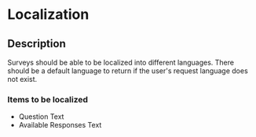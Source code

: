 # Localization

## Description

Surveys should be able to be localized into different languages. There should be a default language to return if the user's request language does not exist.

### Items to be localized

* Question Text
* Available Responses Text
